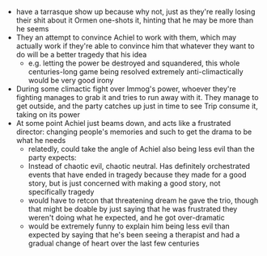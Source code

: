 - have a tarrasque show up because why not, just as they're really losing their shit about it Ormen one-shots it, hinting that he may be more than he seems
- They an attempt to convince Achiel to work with them, which may actually work if they're able to convince him that whatever they want to do will be a better tragedy that his idea
  - e.g. letting the power be destroyed and squandered, this whole centuries-long game being resolved extremely anti-climactically would be very good irony
- During some climactic fight over Immog's power, whoever they're fighting manages to grab it and tries to run away with it. They manage to get outside, and the party catches up just in time to see Trip consume it, taking on its power
- At some point Achiel just beams down, and acts like a frustrated director: changing people's memories and such to get the drama to be what he needs
  - relatedly, could take the angle of Achiel also being less evil than the party expects:
  - Instead of chaotic evil, chaotic neutral. Has definitely orchestrated events that have ended in tragedy because they made for a good story, but is just concerned with making a good story, not specifically tragedy
  - would have to retcon that threatening dream he gave the trio, though that might be doable by just saying that he was frustrated they weren't doing what he expected, and he got over-dramatic
  - would be extremely funny to explain him being less evil than expected by saying that he's been seeing a therapist and had a gradual change of heart over the last few centuries
